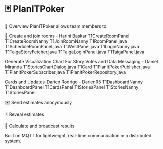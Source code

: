 # 🃏 PlanITPoker 

🚀 Overview
PlanITPoker allows team members to:




👥 Create and join rooms - Harini Baskar 
T1CreateRoomPanel 
T1CreateRoomNanny 
T1JoinRoomNanny 
T1RoomPanel.java
T1ScheduleRoomPanel.java 
T1WestPanel.java
T1LoginNanny.java 
T1TaigaStoryFetcher.java
T1TaigaLoginPanel.java
T1TaigaPanel.java

Generate Visualization Chart For Story Votes and Data Messaging - Daniel Miranda
T1StoriesChartDialog.java
T1Card
T1PlanItPokerPublisher.java
T1PlanItPokerSubscriber.java
T1PlanItPokerRepository.java




Cards and Updates-Darien Rodrigo - DarienR5
T1DashboardNanny
T1DashboardPanel
T1CardsPanel
T1StoriesPanel
T1StoriesNanny
T1StoriesPanel


✉️ Send estimates anonymously

🃏 Reveal estimates

🧮 Calculate and broadcast results

Built on MQTT for lightweight, real-time communication in a distributed system.



